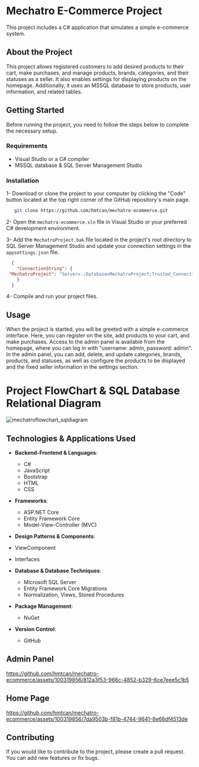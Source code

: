 # Mechatro E-Commerce Project
This project includes a C# application that simulates a simple e-commerce system.

## About the Project
This project allows registered customers to add desired products to their cart, make purchases, and manage products, brands, categories, and their statuses as a seller. It also enables settings for displaying products on the homepage. Additionally, it uses an MSSQL database to store products, user information, and related tables.

## Getting Started
Before running the project, you need to follow the steps below to complete the necessary setup.

### Requirements
- Visual Studio or a C# compiler
- MSSQL database & SQL Server Management Studio

### Installation

1- Download or clone the project to your computer by clicking the "Code" button located at the top right corner of the GitHub repository's main page.

 ```bash
    git clone https://github.com/hmtcan/mechatro-ecommerce.git
```

2- Open the `mechatro-ecommerce.sln` file in Visual Studio or your preferred C# development environment.

3- Add the `MechatroProject.bak` file located in the project's root directory to SQL Server Management Studio and update your connection settings in the `appsettings.json` file.

  ```json
    {
      "ConnectionString": {
   "MechatroProject": "Server=.;Database=MechatroProject;Trusted_Connection=True;TrustServerCertificate=True;"
      }
    }
  ```
4- Compile and run your project files.

## Usage
When the project is started, you will be greeted with a simple e-commerce interface. Here, you can register on the site, add products to your cart, and make purchases. Access to the admin panel is available from the homepage, where you can log in with "username: admin, password: admin". In the admin panel, you can add, delete, and update categories, brands, products, and statuses, as well as configure the products to be displayed and the fixed seller information in the settings section.

# Project FlowChart & SQL Database Relational Diagram
![mechatroflowchart_sqldiagram](https://github.com/hmtcan/mechatro-ecommerce/assets/100319856/88723b41-3983-43fb-90c7-5ee559800b56)

## Technologies & Applications Used

- **Backend-Frontend & Languages**:
  - C#
  - JavaScript
  - Bootstrap
  - HTML
  - CSS
 
- **Frameworks**:
  - ASP.NET Core
  - Entity Framework Core
  - Model-View-Controller (MVC)
    
 - **Design Patterns & Components**:
  - ViewComponent
  - Interfaces

- **Database & Database Techniques**:
  - Microsoft SQL Server
  - Entity Framework Core Migrations
  - Normalization, Views, Stored Procedures

- **Package Management**:
  - NuGet
    
- **Version Control**:
  - GitHub

## Admin Panel 
https://github.com/hmtcan/mechatro-ecommerce/assets/100319856/812a3f53-966c-4852-b329-6ce7eee5c1b5

## Home Page
https://github.com/hmtcan/mechatro-ecommerce/assets/100319856/7da9503b-f81b-4744-9641-8e68df4513de

## Contributing
If you would like to contribute to the project, please create a pull request. You can add new features or fix bugs.

